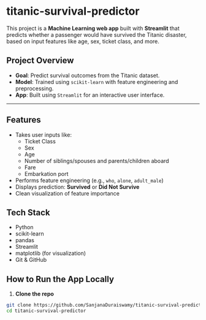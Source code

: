 # titanic-survival-predictor

This project is a **Machine Learning web app** built with **Streamlit** that predicts whether a passenger would have survived the Titanic disaster, based on input features like age, sex, ticket class, and more.



##  Project Overview

- **Goal**: Predict survival outcomes from the Titanic dataset.
- **Model**: Trained using `scikit-learn` with feature engineering and preprocessing.
- **App**: Built using `Streamlit` for an interactive user interface.

---

##  Features

- Takes user inputs like:
  - Ticket Class
  - Sex
  - Age
  - Number of siblings/spouses and parents/children aboard
  - Fare
  - Embarkation port
- Performs feature engineering (e.g., `who`, `alone`, `adult_male`)
- Displays prediction: **Survived** or **Did Not Survive**
- Clean visualization of feature importance



## Tech Stack

- Python
- scikit-learn
- pandas
- Streamlit
- matplotlib (for visualization)
- Git & GitHub



##  How to Run the App Locally

1. **Clone the repo**  
```bash
git clone https://github.com/SanjanaDuraiswamy/titanic-survival-predictor.git
cd titanic-survival-predictor
